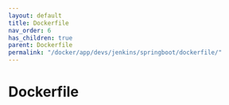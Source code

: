 ```yaml
---
layout: default
title: Dockerfile
nav_order: 6
has_children: true
parent: Dockerfile
permalink: "/docker/app/devs/jenkins/springboot/dockerfile/"
---
```


# Dockerfile
